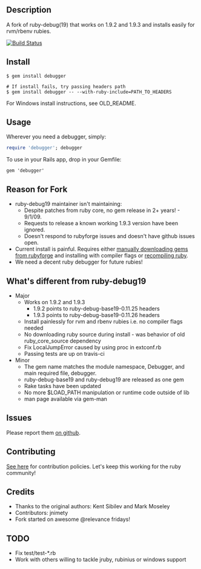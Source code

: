 ## Description
A fork of ruby-debug(19) that works on 1.9.2 and 1.9.3 and installs easily for rvm/rbenv rubies.

[![Build Status](https://secure.travis-ci.org/cldwalker/debugger.png?branch=master)](http://travis-ci.org/cldwalker/debugger)

## Install

    $ gem install debugger

    # If install fails, try passing headers path
    $ gem install debugger -- --with-ruby-include=PATH_TO_HEADERS

For Windows install instructions, see OLD\_README.

## Usage

Wherever you need a debugger, simply:
```ruby
require 'debugger'; debugger
```

To use in your Rails app, drop in your Gemfile:

    gem 'debugger'

## Reason for Fork

* ruby-debug19 maintainer isn't maintaining:
  * Despite patches from ruby core, no gem release in 2+ years! - 9/1/09.
  * Requests to release a known working 1.9.3 version have been ignored.
  * Doesn't respond to rubyforge issues and doesn't have github issues open.
* Current install is painful. Requires either [manually downloading gems from rubyforge](
  http://blog.wyeworks.com/2011/11/1/ruby-1-9-3-and-ruby-debug) and installing with compiler flags
  or [recompiling
  ruby](http://blog.sj26.com/post/12146951658/updated-using-ruby-debug-on-ruby-1-9-3-p0).
* We need a decent ruby debugger for future rubies!

## What's different from ruby-debug19

* Major
  * Works on 1.9.2 and 1.9.3
    * 1.9.2 points to ruby-debug-base19-0.11.25 headers
    * 1.9.3 points to ruby-debug-base19-0.11.26 headers
  * Install painlessly for rvm and rbenv rubies i.e. no compiler flags needed
  * No downloading ruby source during install - was behavior of old ruby_core_source dependency
  * Fix LocalJumpError caused by using proc in extconf.rb
  * Passing tests are up on travis-ci
* Minor
  * The gem name matches the module namespace, Debugger, and main required file, debugger.
  * ruby-debug-base19 and ruby-debug19 are released as one gem
  * Rake tasks have been updated
  * No more $LOAD_PATH manipulation or runtime code outside of lib
  * man page available via gem-man

## Issues
Please report them [on github](http://github.com/cldwalker/debugger/issues).

## Contributing
[See here](http://tagaholic.me/contributing.html) for contribution policies.
Let's keep this working for the ruby community!

## Credits

* Thanks to the original authors: Kent Sibilev and Mark Moseley
* Contributors: jnimety
* Fork started on awesome @relevance fridays!

## TODO

* Fix test/test-*.rb
* Work with others willing to tackle jruby, rubinius or windows support
